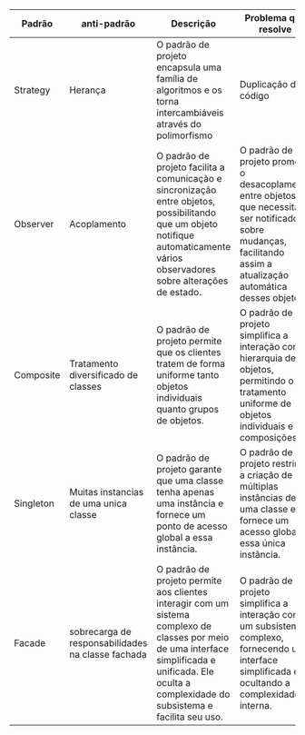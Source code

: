 | Padrão | anti-padrão | Descrição | Problema que resolve |
| -------- | -------- |-------- |------------ |
| Strategy |Herança | O padrão de projeto encapsula uma família de algoritmos e os torna intercambiáveis através do polimorfismo | Duplicação de código |
| Observer | Acoplamento |  O padrão de projeto facilita a comunicação e sincronização entre objetos, possibilitando que um objeto notifique automaticamente vários observadores sobre alterações de estado. | O padrão de projeto promove o desacoplamento entre objetos que necessitam ser notificados sobre mudanças, facilitando assim a atualização automática desses objetos. |
| Composite | Tratamento diversificado de classes |O padrão de projeto permite que os clientes tratem de forma uniforme tanto objetos individuais quanto grupos de objetos. | O padrão de projeto simplifica a interação com a hierarquia de objetos, permitindo o tratamento uniforme de objetos individuais e composições. |
| Singleton | Muitas instancias de uma unica classe |O padrão de projeto garante que uma classe tenha apenas uma instância e fornece um ponto de acesso global a essa instância. | O padrão de projeto restringe a criação de múltiplas instâncias de uma classe e fornece um acesso global a essa única instância. |
| Facade |sobrecarga de responsabilidades na classe fachada |O padrão de projeto permite aos clientes interagir com um sistema complexo de classes por meio de uma interface simplificada e unificada. Ele oculta a complexidade do subsistema e facilita seu uso. | O padrão de projeto simplifica a interação com um subsistema complexo, fornecendo uma interface simplificada e ocultando a complexidade interna. |
